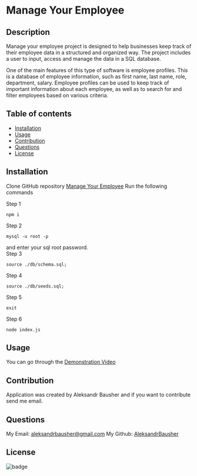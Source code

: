 # Manage Your Employee

## Description

Manage your employee project is designed to help businesses keep track of their employee data in a structured and organized way. The project includes a user to input, access and manage the data in a SQL database.

One of the main features of this type of software is employee profiles. This is a database of employee information, such as first name, last name, role, department, salary. Employee profiles can be used to keep track of important information about each employee, as well as to search for and filter employees based on various criteria.

## Table of contents

- [Installation](#installation)
- [Usage](#usage)
- [Contribution](#contribution)
- [Questions](#questions)
- [License](#license)

## Installation
Clone GitHub repository [Manage Your Employee](https://github.com/AleksandrBausher/manageyouremployee)
Run the following commands

Step 1
```
npm i
```
Step 2
```
mysql -u root -p
```
and enter your sql root password. <br>
Step 3
```
source ./db/schema.sql;
```
Step 4
```
source ./db/seeds.sql;
```
Step 5
```
exit
```
Step 6
```
node index.js
```

## Usage
You can go through the [Demonstration Video](https://drive.google.com/file/d/1v0P0f1lD2ZV8mBuoLFf-7AgConzSCA_j/view?usp=sharing)

## Contribution

Application was created by Aleksandr Bausher and if you want to contribute send me email.

## Questions

My Email:
[aleksandrbausher@gmail.com](mailto:aleksandrbausher@gmail.com)
My Github:
[AleksandrBausher](https://github.com/aleksandrbausher)

## License

![badge](https://img.shields.io/badge/license-MIT-blue)
